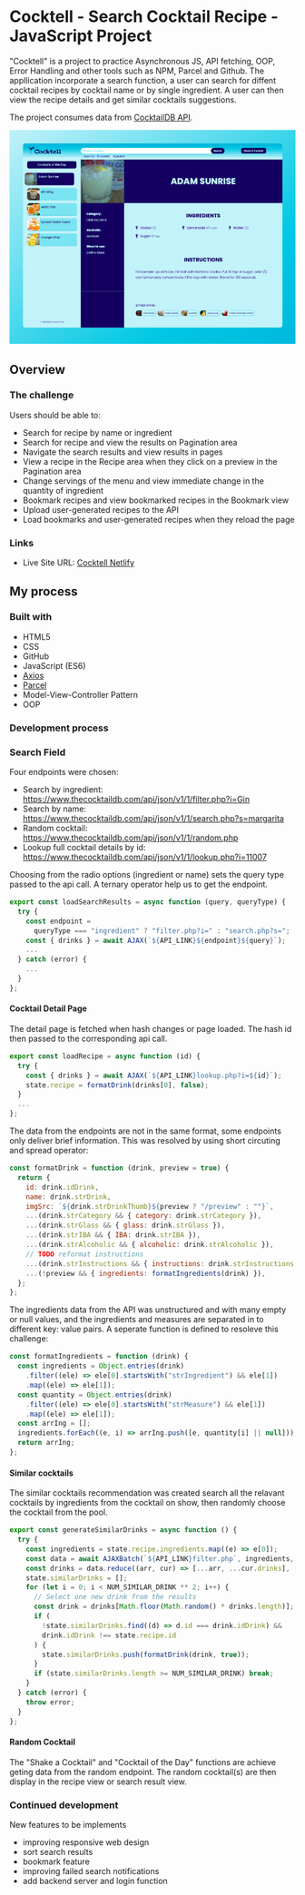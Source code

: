# Cocktell - Search Cocktail Recipe - JavaScript Project

"Cocktell" is a project to practice Asynchronous JS, API fetching, OOP, Error Handling and other tools such as NPM, Parcel and Github. The appllication incorporate a search function, a user can search for diffent cocktail recipes by cocktail name or by single ingredient. A user can then view the recipe details and get similar cocktails suggestions.

The project consumes data from [CocktailDB API](https://www.thecocktaildb.com/api.php).

![screenshoot](Screenshot-Cocktell.png?raw=true)

## Overview

### The challenge

Users should be able to:

- Search for recipe by name or ingredient
- Search for recipe and view the results on Pagination area
- Navigate the search results and view results in pages
- View a recipe in the Recipe area when they click on a preview in the Pagination area
- Change servings of the menu and view immediate change in the quantity of ingredient
- Bookmark recipes and view bookmarked recipes in the Bookmark view
- Upload user-generated recipes to the API
- Load bookmarks and user-generated recipes when they reload the page

### Links

- Live Site URL: [Cocktell Netlify]()

## My process

### Built with

- HTML5
- CSS
- GitHub
- JavaScript (ES6)
- [Axios](https://axios-http.com/)
- [Parcel](https://parceljs.org/)
- Model-View-Controller Pattern
- OOP

### Development process

### Search Field

Four endpoints were chosen:

- Search by ingredient: https://www.thecocktaildb.com/api/json/v1/1/filter.php?i=Gin
- Search by name: https://www.thecocktaildb.com/api/json/v1/1/search.php?s=margarita
- Random cocktail: https://www.thecocktaildb.com/api/json/v1/1/random.php
- Lookup full cocktail details by id: https://www.thecocktaildb.com/api/json/v1/1/lookup.php?i=11007

Choosing from the radio options (ingredient or name) sets the query type passed to the api call. A ternary operator help us to get the endpoint.

```js
export const loadSearchResults = async function (query, queryType) {
  try {
    const endpoint =
      queryType === "ingredient" ? "filter.php?i=" : "search.php?s=";
    const { drinks } = await AJAX(`${API_LINK}${endpoint}${query}`);
    ...
  } catch (error) {
    ...
  }
};
```

#### Cocktail Detail Page

The detail page is fetched when hash changes or page loaded. The hash id then passed to the corresponding api call.

```js
export const loadRecipe = async function (id) {
  try {
    const { drinks } = await AJAX(`${API_LINK}lookup.php?i=${id}`);
    state.recipe = formatDrink(drinks[0], false);
  }
  ...
};
```

The data from the endpoints are not in the same format, some endpoints only deliver brief information. This was resolved by using short circuting and spread operator:

```js
const formatDrink = function (drink, preview = true) {
  return {
    id: drink.idDrink,
    name: drink.strDrink,
    imgSrc: `${drink.strDrinkThumb}${preview ? "/preview" : ""}`,
    ...(drink.strCategory && { category: drink.strCategory }),
    ...(drink.strGlass && { glass: drink.strGlass }),
    ...(drink.strIBA && { IBA: drink.strIBA }),
    ...(drink.strAlcoholic && { alcoholic: drink.strAlcoholic }),
    // TODO reformat instructions
    ...(drink.strInstructions && { instructions: drink.strInstructions }),
    ...(!preview && { ingredients: formatIngredients(drink) }),
  };
};
```

The ingredients data from the API was unstructured and with many empty or null values, and the ingredients and measures are separated in to different key: value pairs. A seperate function is defined to resoleve this challenge:

```js
const formatIngredients = function (drink) {
  const ingredients = Object.entries(drink)
    .filter((ele) => ele[0].startsWith("strIngredient") && ele[1])
    .map((ele) => ele[1]);
  const quantity = Object.entries(drink)
    .filter((ele) => ele[0].startsWith("strMeasure") && ele[1])
    .map((ele) => ele[1]);
  const arrIng = [];
  ingredients.forEach((e, i) => arrIng.push([e, quantity[i] || null]));
  return arrIng;
};
```

#### Similar cocktails

The similar cocktails recommendation was created search all the relavant cocktails by ingredients from the cocktail on show, then randomly choose the cocktail from the pool.

```js
export const generateSimilarDrinks = async function () {
  try {
    const ingredients = state.recipe.ingredients.map((e) => e[0]);
    const data = await AJAXBatch(`${API_LINK}filter.php`, ingredients, "i");
    const drinks = data.reduce((arr, cur) => [...arr, ...cur.drinks], []);
    state.similarDrinks = [];
    for (let i = 0; i < NUM_SIMILAR_DRINK ** 2; i++) {
      // Select one new drink from the results
      const drink = drinks[Math.floor(Math.random() * drinks.length)];
      if (
        !state.similarDrinks.find((d) => d.id === drink.idDrink) &&
        drink.idDrink !== state.recipe.id
      ) {
        state.similarDrinks.push(formatDrink(drink, true));
      }
      if (state.similarDrinks.length >= NUM_SIMILAR_DRINK) break;
    }
  } catch (error) {
    throw error;
  }
};
```

#### Random Cocktail

The "Shake a Cocktail" and "Cocktail of the Day" functions are achieve geting data from the random endpoint. The random cocktail(s) are then display in the recipe view or search result view.

### Continued development

New features to be implements

- improving responsive web design
- sort search results
- bookmark feature
- improving failed search notifications
- add backend server and login function
